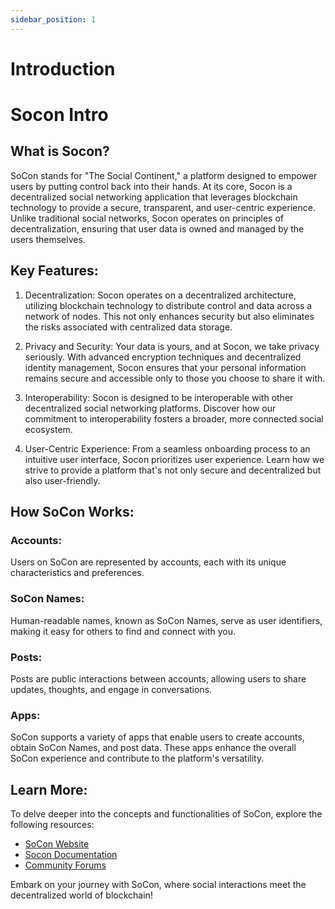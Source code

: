 ```yaml
---
sidebar_position: 1
---
```


# Introduction

# Socon Intro

## What is Socon?

SoCon stands for "The Social Continent," a platform designed to empower users by putting control back into their hands. At its core, Socon is a decentralized social networking application that leverages blockchain technology to provide a secure, transparent, and user-centric experience. Unlike traditional social networks, Socon operates on principles of decentralization, ensuring that user data is owned and managed by the users themselves.

## Key Features:

1. Decentralization: Socon operates on a decentralized architecture, utilizing blockchain technology to distribute control and data across a network of nodes. This not only enhances security but also eliminates the risks associated with centralized data storage.

2. Privacy and Security: Your data is yours, and at Socon, we take privacy seriously. With advanced encryption techniques and decentralized identity management, Socon ensures that your personal information remains secure and accessible only to those you choose to share it with.

3. Interoperability: Socon is designed to be interoperable with other decentralized social networking platforms. Discover how our commitment to interoperability fosters a broader, more connected social ecosystem.

4. User-Centric Experience: From a seamless onboarding process to an intuitive user interface, Socon prioritizes user experience. Learn how we strive to provide a platform that's not only secure and decentralized but also user-friendly.


## How SoCon Works:

### Accounts:

Users on SoCon are represented by accounts, each with its unique characteristics and preferences.

### SoCon Names:

Human-readable names, known as SoCon Names, serve as user identifiers, making it easy for others to find and connect with you.

### Posts:

Posts are public interactions between accounts, allowing users to share updates, thoughts, and engage in conversations.

### Apps:

SoCon supports a variety of apps that enable users to create accounts, obtain SoCon Names, and post data. These apps enhance the overall SoCon experience and contribute to the platform's versatility.

## Learn More:

To delve deeper into the concepts and functionalities of SoCon, explore the following resources:

- [SoCon Website](https://thesocialcontinent.xyz)
- [Socon Documentation](https://docs.thesocialcontinent.xyz)
- [Community Forums](https://community.thesocialcontinent.xyz)

Embark on your journey with SoCon, where social interactions meet the decentralized world of blockchain!